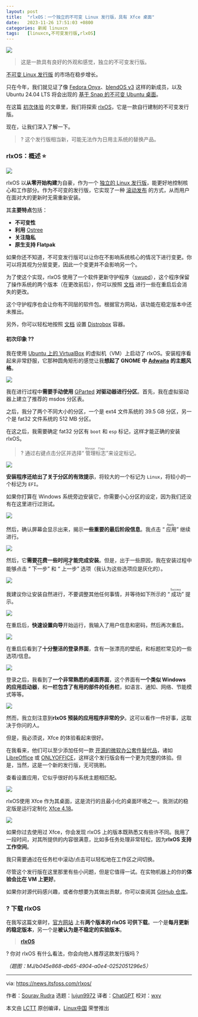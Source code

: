 ```yaml
---
layout: post
title:	"rlxOS：一个独立的不可变 Linux 发行版，具有 Xfce 桌面"
date:	2023-11-26 17:51:03 +0800 
categories:	新闻 linuxcn 
tags:	[linuxcn,不可变发行版,rlxOS]
---
```



![](/Asserts/Images//attachment/album/202311/26/175005asnmncwmiscmuems.png)



> 
> 这是一款具有良好的外观和感觉，独立的不可变发行版。
> 
> 
> 


[不可变 Linux 发行版](https://itsfoss.com/immutable-linux-distros/) 的市场在稳步增长。


只在今年，我们就见证了像 [Fedora Onyx](https://news.itsfoss.com/fedora-onyx-official/)、[blendOS v3](https://news.itsfoss.com/blendos-v3-released/) 这样的新成员，以及 Ubuntu 24.04 LTS 将会出现的 [基于 Snap 的不可变 Ubuntu 桌面](https://news.itsfoss.com/ubuntu-all-snap-desktop/)。


在这篇 [初次体验](https://news.itsfoss.com/tag/first-look/) 的文章里，我们将探索 [rlxOS](https://rlxos.dev/)，它是一款自行建制的不可变发行版。


现在，让我们深入了解一下。



> 
> ? 这个发行版相当新，可能无法作为日用主系统的替换产品。
> 
> 
> 


### rlxOS：概述 ⭐


![](/Asserts/Images//attachment/album/202311/26/175103khs7ftmz42hc2c1y.jpg)


rlxOS 以**从零开始构建**为自豪，作为一个 [独立的 Linux 发行版](https://itsfoss.com/independent-linux-distros/)，能更好地控制核心和工作部分。作为不可变的发行版，它实现了一种 [滚动发布](https://itsfoss.com/rolling-release/) 的方式，从而用户在面对大的更新时无需重新安装。


其**主要特点**包括：


* **不可变性**
* **利用** [Ostree](https://en.wikipedia.org/wiki/OSTree)
* **关注隐私**
* **原生支持 Flatpak**


如果你还不知道，不可变发行版可以让你在不影响系统核心的情况下进行变更。你可以将其视为分层变更，因此一个变更并不会影响另一个。


为了使这个实现，rlxOS 使用了一个软件更新守护程序（[swupd](https://docs.rlxos.dev/system-management/swupd/)），这个程序保留了操作系统的两个版本（在更改前后），你可以按照 [文档](https://docs.rlxos.dev/system-management/swupd/) 进行一些在重启后会消失的更改。


这个守护程序也会让你有不同层的软件包。根据官方网站，该功能在稳定版本中还未推出。


另外，你可以轻松地按照 [文档](https://docs.rlxos.dev/system-management/distrobox/) 设置 [Distrobox](https://itsfoss.com/distrobox/) 容器。


#### 初次印象 ?‍?


我在使用 [Ubuntu 上的 VirtualBox](https://itsfoss.com/install-virtualbox-ubuntu/) 的虚拟机（VM）上启动了 rlxOS。安装程序看起来非常舒服，它那种圆角矩形的感觉让我**想起了 GNOME 中** [**Adwaita**](https://en.wikipedia.org/wiki/Adwaita_(design_language)) **的主题风格**。


![](/Asserts/Images//attachment/album/202311/26/175103iwd83srmrzrgwevn.jpg)


我在进行过程中**需要手动使用** [GParted](https://gparted.org/) **对驱动器进行分区**。首先，我在虚拟驱动器上建立了推荐的 msdos 分区表。


之后，我分了两个不同大小的分区，一个是 ext4 文件系统的 39.5 GB 分区，另一个是 fat32 文件系统的 512 MB 分区。


在这之后，我需要确定 fat32 分区有 `boot` 和 `esp` 标记，这样才能正确的安装 rlxOS。



> 
> ? 通过右键点击分区并选择“<ruby> 管理标志 <rt>  Manage Flags </rt></ruby>”来设定标记。
> 
> 
> 


![](/Asserts/Images//attachment/album/202311/26/175103yvaznfgwvnyvsm3o.jpg)


**安装程序还给出了关于分区的有效提示**，将较大的一个标记为 `Linux`，将较小的一个标记为 `EFI`。


如果你打算在 Windows 系统旁边安装它，你需要小心分区的设定，因为我们还没有在这里进行过测试。


![](/Asserts/Images//attachment/album/202311/26/175104aqttei7qtggzsve7.jpg)


然后，确认屏幕会显示出来，揭示**一些重要的最后阶段信息**。我点击 “<ruby> 应用 <rt>  Apply </rt></ruby>” 继续进行。


![](/Asserts/Images//attachment/album/202311/26/175104ynxwxv3kr1w1tt1i.jpg)


然后，它**需要花费一些时间才能完成安装**。但是，出于一些原因，我在安装过程中能够点击 “<ruby> 下一步 <rt>  Next </rt></ruby>” 和 “<ruby> 上一步 <rt>  Back </rt></ruby>” 选项（我认为这些选项应是灰化的）。


![](/Asserts/Images//attachment/album/202311/26/175105zpp2zbyqkyhlzy1j.jpg)


我建议你让安装自然进行，不要调整其他任何事情，并等待如下所示的 “<ruby> 成功 <rt>  Success </rt></ruby>” 提示。


![](/Asserts/Images//attachment/album/202311/26/175105comvrllvrfmo8vrm.jpg)


在重启后，**快速设置向导**开始运行，我输入了用户信息和密码，然后再次重启。


![](/Asserts/Images//attachment/album/202311/26/175105t7e3dk3vz8sw19km.jpg)


在重启后看到了**十分整洁的登录界面**，含有一张漂亮的壁纸，和标题栏常见的一些选项/信息。


![](/Asserts/Images//attachment/album/202311/26/175106xl6at6zxhofwwac5.jpg)


登录之后，我看到了**一个非常熟悉的桌面界面**，这个界面有**一个类似 Windows 的应用启动器**，和**一栏包含了有用的部件的任务栏**，如语言、通知、网络、节能模式等等。


![](/Asserts/Images//attachment/album/202311/26/175106i1j2amntudjdmdln.jpg)


然而，我立刻注意到**rlxOS 预装的应用程序非常的少**。这可以看作一件好事，这取决于你问的人。


但是，我必须说，Xfce 的体验看起来很好。


在我看来，他们可以至少添加任何一款 [开源的微软办公套件替代品](https://itsfoss.com/best-free-open-source-alternatives-microsoft-office/#2-onlyoffice)，诸如 [LibreOffice](https://www.libreoffice.org/) 或 [ONLYOFFICE](https://www.onlyoffice.com/)，这样这个发行版会有一个更为完整的体验。但是，当然，这是一个新的发行版，无可挑剔。


查看设置应用，它似乎很好的与系统主题相匹配。


![](/Asserts/Images//attachment/album/202311/26/175107gkwge4wd16wb6bjz.jpg)


rlxOS使用 Xfce 作为其桌面，这是流行的且最小化的桌面环境之一。我测试的稳定版是运行定制化 [Xfce 4.18](https://news.itsfoss.com/xfce-4-18-release/)。


![](/Asserts/Images//attachment/album/202311/26/175107lvw8dsxrbdwsdvn4.jpg)


如果你过去使用过 Xfce，你会发现 rlxOS 上的版本既熟悉又有些许不同。我用了一段时间，对其所提供的内容很满意，比如多任务处理非常轻松，因为**rlxOS 支持工作空间**。


我只需要通过在任务栏中滚动/点击可以轻松地在工作区之间切换。


尽管这个发行版在这里那里有些小问题，但是它值得一试。在实物机器上的你的**体验会比在 VM 上更好**。


如果你对源代码感兴趣，或者你想要为其做出贡献，你可以查阅其 [GitHub 仓库](https://github.com/itsManjeet/rlxos)。


### ? 下载 rlxOS


在我写这篇文章时，[官方网站](https://rlxos.dev/downloads/) 上有**两个版本的 rlxOS 可供下载**。一个是**每月更新的稳定版本**，另一个是**被认为是不稳定的实验版本**。



> 
> **[rlxOS](https://rlxos.dev/downloads/)**
> 
> 
> 


? 你对 rlxOS 有什么看法，你会向他人推荐这款发行版吗？


*（题图：MJ/b045e868-db65-4904-a0e4-0252051296e5）*




---


via: <https://news.itsfoss.com/rlxos/>


作者：[Sourav Rudra](https://news.itsfoss.com/author/sourav/) 选题：[lujun9972](https://github.com/lujun9972) 译者：[ChatGPT](https://linux.cn/lctt/ChatGPT) 校对：[wxy](https://github.com/wxy)


本文由 [LCTT](https://github.com/LCTT/TranslateProject) 原创编译，[Linux中国](https://linux.cn/) 荣誉推出
